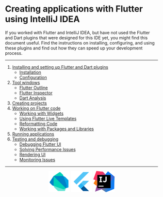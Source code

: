 # Creating applications with Flutter using IntelliJ IDEA

If you worked with Flutter and IntelliJ IDEA, but have not used the Flutter and Dart plugins that were designed for this IDE yet, you might find this document useful. Find the instructions on installing, configuring, and using these plugins and find out how they can speed up your development process.

---
1. [Installing and setting up Flutter and Dart plugins](https://github.com/straw-wave/draft/blob/master/content/install-and-set-up-plugins.md "")
    * [Installation](https://github.com/straw-wave/draft/blob/master/content/install-and-set-up-plugins.md#plugins-installation)
    * [Configuration](https://github.com/straw-wave/draft/blob/master/content/install-and-set-up-plugins.md#initial-plugins-configuration)
2. [Tool windows](https://github.com/straw-wave/draft/blob/master/content/tool-windows.md "")
    * [Flutter Outline](https://github.com/straw-wave/draft/blob/master/content/tool-windows.md#flutter-outline-tool-window)
    * [Flutter Inspector](https://github.com/straw-wave/draft/blob/master/content/tool-windows.md#flutter-inspector-tool-window)
    * [Dart Analysis](https://github.com/straw-wave/draft/blob/master/content/tool-windows.md#dart-analysis-tool-window)
3. [Creating projects](https://github.com/straw-wave/draft/blob/master/content/creating-projects.md)
4. [Working on Flutter code](https://github.com/straw-wave/draft/blob/master/content/working-on-flutter-code.md "")
    * [Working with Widgets](https://github.com/straw-wave/draft/blob/master/content/working-on-flutter-code.md#flutter-outline)
    * [Using Flutter Live Templates](https://github.com/straw-wave/draft/blob/master/content/working-on-flutter-code.md#live-templates)
    * [Reformatting Code](https://github.com/straw-wave/draft/blob/master/content/working-on-flutter-code.md#reformatting-your-code)
    * [Working with Packages and Libraries](https://github.com/straw-wave/draft/blob/master/content/working-on-flutter-code.md#using-packages)
4. [Running applications](https://github.com/straw-wave/draft/blob/master/content/running-apps.md)
5. [Testing and debugging](https://github.com/straw-wave/draft/blob/master/content/testing-and-debugging.md)
    * [Debugging Flutter UI](https://github.com/straw-wave/draft/blob/master/content/testing-and-debugging.md#flutter-inspector)
    * [Solving Performance Issues](https://github.com/straw-wave/draft/blob/master/content/testing-and-debugging.md#timeline)
    * [Rendering UI](https://github.com/straw-wave/draft/blob/master/content/testing-and-debugging.md#render-tree-tab)
    * [Monitoring Issues](https://github.com/straw-wave/draft/blob/master/content/testing-and-debugging.md#dart-analysis-tool-window)
---
<p align="center">
<img src="https://github.com/straw-wave/draft/blob/master/img/dart.png" alt="Dart" width="70"/>
<img src="https://github.com/straw-wave/draft/blob/master/img/flutter.png" alt="Dart" width="70"/>  
<img src="https://github.com/straw-wave/draft/blob/master/img/intellij_idea.png" alt="Dart" width="70"/>  
</p>
